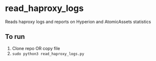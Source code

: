 # read_haproxy_logs
Reads haproxy logs and reports on Hyperion and AtomicAssets statistics

## To run

1. Clone repo OR copy file
2. ```sudo python3 read_haproxy_logs.py```
